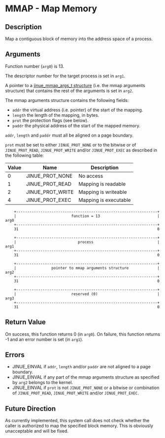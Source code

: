 # MMAP - Map Memory

## Description

Map a contiguous block of memory into the address space of a process.

## Arguments

Function number (`arg0`) is 13.

The descriptor number for the target process is set in `arg1`.

A pointer to a [jinue_mmap_args_t structure](../../include/jinue/shared/types.h)
(i.e. the mmap arguments structure) that contains the rest of the arguments is
set in `arg2`.

The mmap arguments structure contains the following fields:

* `addr` the virtual address (i.e. pointer) of the start of the mapping.
* `length` the length of the mapping, in bytes.
* `prot` the protection flags (see below).
* `paddr` the physical address of the start of the mapped memory.

`addr`, `length` and `paddr` must all be aligned on a page boundary.

`prot` must be set to either `JINUE_PROT_NONE` or to the bitwise or of
`JINUE_PROT_READ`, `JINUE_PROT_WRITE` and/or `JINUE_PROT_EXEC` as described in
the following table:

| Value | Name             | Description           |
|-------|------------------|-----------------------|
| 0     | JINUE_PROT_NONE  | No access             |
| 1     | JINUE_PROT_READ  | Mapping is readable   |
| 2     | JINUE_PROT_WRITE | Mapping is writeable  |
| 4     | JINUE_PROT_EXEC  | Mapping is executable |

```
    +----------------------------------------------------------------+
    |                         function = 13                          |  arg0
    +----------------------------------------------------------------+
    31                                                               0
    
    +----------------------------------------------------------------+
    |                            process                             |  arg1
    +----------------------------------------------------------------+
    31                                                               0
    
    +----------------------------------------------------------------+
    |                pointer to mmap arguments structure             |  arg2
    +----------------------------------------------------------------+
    31                                                               0

    +----------------------------------------------------------------+
    |                         reserved (0)                           |  arg3
    +----------------------------------------------------------------+
    31                                                               0
```

## Return Value

On success, this function returns 0 (in `arg0`). On failure, this function
returns -1 and an error number is set (in `arg1`).

## Errors

* JINUE_EINVAL if `addr`, `length` and/or `paddr` are not aligned to a page boundary.
* JINUE_EINVAL if any part of the mmap arguments structure as specified by `arg2`
belongs to the kernel.
* JINUE_EINVAL if `prot` is not `JINUE_PROT_NONE` or a bitwise or combination of
`JINUE_PROT_READ`, `JINUE_PROT_WRITE` and/or `JINUE_PROT_EXEC`.

## Future Direction

As currently implemented, this system call does not check whether the caller is
authorized to map the specified block memory. This is obviously unacceptable and
will be fixed.
